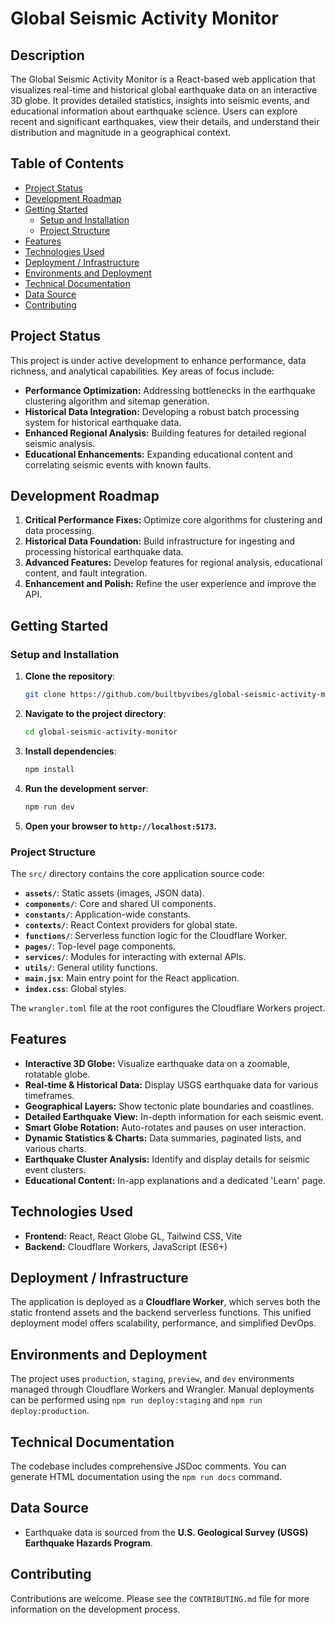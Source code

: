 # Global Seismic Activity Monitor

## Description

The Global Seismic Activity Monitor is a React-based web application that visualizes real-time and historical global earthquake data on an interactive 3D globe. It provides detailed statistics, insights into seismic events, and educational information about earthquake science. Users can explore recent and significant earthquakes, view their details, and understand their distribution and magnitude in a geographical context.

## Table of Contents

*   [Project Status](#project-status)
*   [Development Roadmap](#development-roadmap)
*   [Getting Started](#getting-started)
    *   [Setup and Installation](#setup-and-installation)
    *   [Project Structure](#project-structure)
*   [Features](#features)
*   [Technologies Used](#technologies-used)
*   [Deployment / Infrastructure](#deployment--infrastructure)
*   [Environments and Deployment](#environments-and-deployment)
*   [Technical Documentation](#technical-documentation)
*   [Data Source](#data-source)
*   [Contributing](#contributing)

## Project Status

This project is under active development to enhance performance, data richness, and analytical capabilities. Key areas of focus include:

*   **Performance Optimization:** Addressing bottlenecks in the earthquake clustering algorithm and sitemap generation.
*   **Historical Data Integration:** Developing a robust batch processing system for historical earthquake data.
*   **Enhanced Regional Analysis:** Building features for detailed regional seismic analysis.
*   **Educational Enhancements:** Expanding educational content and correlating seismic events with known faults.

## Development Roadmap

1.  **Critical Performance Fixes:** Optimize core algorithms for clustering and data processing.
2.  **Historical Data Foundation:** Build infrastructure for ingesting and processing historical earthquake data.
3.  **Advanced Features:** Develop features for regional analysis, educational content, and fault integration.
4.  **Enhancement and Polish:** Refine the user experience and improve the API.

## Getting Started

### Setup and Installation

1.  **Clone the repository**:
    ```bash
    git clone https://github.com/builtbyvibes/global-seismic-activity-monitor.git
    ```
2.  **Navigate to the project directory**:
    ```bash
    cd global-seismic-activity-monitor
    ```
3.  **Install dependencies**:
    ```bash
    npm install
    ```
4.  **Run the development server**:
    ```bash
    npm run dev
    ```
5.  **Open your browser to `http://localhost:5173`.**

### Project Structure

The `src/` directory contains the core application source code:

-   **`assets/`**: Static assets (images, JSON data).
-   **`components/`**: Core and shared UI components.
-   **`constants/`**: Application-wide constants.
-   **`contexts/`**: React Context providers for global state.
-   **`functions/`**: Serverless function logic for the Cloudflare Worker.
-   **`pages/`**: Top-level page components.
-   **`services/`**: Modules for interacting with external APIs.
-   **`utils/`**: General utility functions.
-   **`main.jsx`**: Main entry point for the React application.
-   **`index.css`**: Global styles.

The `wrangler.toml` file at the root configures the Cloudflare Workers project.

## Features

*   **Interactive 3D Globe:** Visualize earthquake data on a zoomable, rotatable globe.
*   **Real-time & Historical Data:** Display USGS earthquake data for various timeframes.
*   **Geographical Layers:** Show tectonic plate boundaries and coastlines.
*   **Detailed Earthquake View:** In-depth information for each seismic event.
*   **Smart Globe Rotation:** Auto-rotates and pauses on user interaction.
*   **Dynamic Statistics & Charts:** Data summaries, paginated lists, and various charts.
*   **Earthquake Cluster Analysis:** Identify and display details for seismic event clusters.
*   **Educational Content:** In-app explanations and a dedicated 'Learn' page.

## Technologies Used

*   **Frontend:** React, React Globe GL, Tailwind CSS, Vite
*   **Backend:** Cloudflare Workers, JavaScript (ES6+)

## Deployment / Infrastructure

The application is deployed as a **Cloudflare Worker**, which serves both the static frontend assets and the backend serverless functions. This unified deployment model offers scalability, performance, and simplified DevOps.

## Environments and Deployment

The project uses `production`, `staging`, `preview`, and `dev` environments managed through Cloudflare Workers and Wrangler. Manual deployments can be performed using `npm run deploy:staging` and `npm run deploy:production`.

## Technical Documentation

The codebase includes comprehensive JSDoc comments. You can generate HTML documentation using the `npm run docs` command.

## Data Source

*   Earthquake data is sourced from the **U.S. Geological Survey (USGS) Earthquake Hazards Program**.

## Contributing

Contributions are welcome. Please see the `CONTRIBUTING.md` file for more information on the development process.